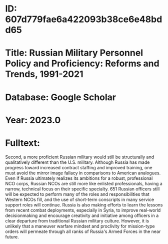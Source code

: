 # ID: 607d779fae6a422093b38ce6e48bdd65
# Title: Russian Military Personnel Policy and Proficiency: Reforms and Trends, 1991-2021
# Database: Google Scholar
# Year: 2023.0
# Fulltext:
Second, a more proficient Russian military would still be structurally and qualitatively different than the U.S. military.
Although Russia has made progress toward increased contract staffing and improved training, one must avoid the mirror image fallacy in comparisons to American analogues.
Even if Russia ultimately realizes its ambitions for a robust, professional NCO corps, Russian NCOs are still more like enlisted professionals, having a narrow, technical focus on their specific specialty.
651 Russian officers still will be expected to perform many of the roles and responsibilities that Western NCOs fill, and the use of short-term conscripts in many service support roles will continue.
Russia is also making efforts to learn the lessons from recent combat deployments, especially in Syria, to improve real-world decisionmaking and encourage creativity and initiative among officers in a clear departure from traditional Russian military culture.
However, it is unlikely that a maneuver warfare mindset and proclivity for mission-type orders will permeate through all ranks of Russia's Armed Forces in the near future.
